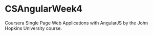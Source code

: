 # CSAngularWeek4
Coursera Single Page Web Applications with AngularJS by the John Hopkins University course.
